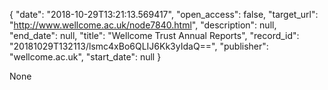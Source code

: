 {
  "date": "2018-10-29T13:21:13.569417", 
  "open_access": false, 
  "target_url": "http://www.wellcome.ac.uk/node7840.html", 
  "description": null, 
  "end_date": null, 
  "title": "Wellcome Trust Annual Reports", 
  "record_id": "20181029T132113/lsmc4xBo6QLIJ6Kk3yIdaQ==", 
  "publisher": "wellcome.ac.uk", 
  "start_date": null
}

None
